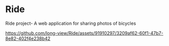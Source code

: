 # Ride
Ride project- A web application for sharing photos of bicycles


https://github.com/long-view/Ride/assets/91910297/3209af62-60f1-47b7-8e82-402f4e238b42

